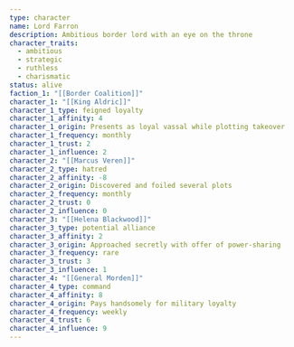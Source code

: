 ```yaml
---
type: character
name: Lord Farron
description: Ambitious border lord with an eye on the throne
character_traits:
  - ambitious
  - strategic
  - ruthless
  - charismatic
status: alive
faction_1: "[[Border Coalition]]"
character_1: "[[King Aldric]]"
character_1_type: feigned loyalty
character_1_affinity: 4
character_1_origin: Presents as loyal vassal while plotting takeover
character_1_frequency: monthly
character_1_trust: 2
character_1_influence: 2
character_2: "[[Marcus Veren]]"
character_2_type: hatred
character_2_affinity: -8
character_2_origin: Discovered and foiled several plots
character_2_frequency: monthly
character_2_trust: 0
character_2_influence: 0
character_3: "[[Helena Blackwood]]"
character_3_type: potential alliance
character_3_affinity: 2
character_3_origin: Approached secretly with offer of power-sharing
character_3_frequency: rare
character_3_trust: 3
character_3_influence: 1
character_4: "[[General Morden]]"
character_4_type: command
character_4_affinity: 8
character_4_origin: Pays handsomely for military loyalty
character_4_frequency: weekly
character_4_trust: 6
character_4_influence: 9
---
```

